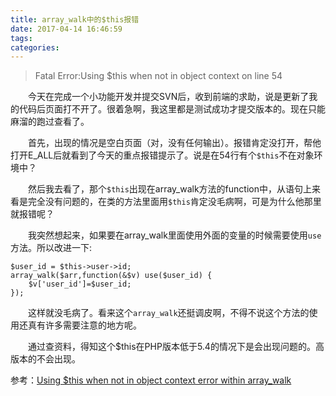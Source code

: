 ```yaml
---
title: array_walk中的$this报错 
date: 2017-04-14 16:46:59
tags:
categories:
---
```


>Fatal Error:Using $this when not in object context on line 54

　　今天在完成一个小功能开发并提交SVN后，收到前端的求助，说是更新了我的代码后页面打不开了。很着急啊，我这里都是测试成功才提交版本的。现在只能麻溜的跑过查看了。

　　首先，出现的情况是空白页面（对，没有任何输出）。报错肯定没打开，帮他打开E_ALL后就看到了今天的重点报错提示了。说是在54行有个`$this`不在对象环境中？

　　然后我去看了，那个`$this`出现在array_walk方法的function中，从语句上来看是完全没有问题的，在类的方法里面用`$this`肯定没毛病啊，可是为什么他那里就报错呢？

　　我突然想起来，如果要在array_walk里面使用外面的变量的时候需要使用`use`方法。所以改进一下:

```
$user_id = $this->user->id;
array_walk($arr,function(&$v) use($user_id) {
	$v['user_id']=$user_id;
});
```

　　这样就没毛病了。看来这个`array_walk`还挺调皮啊，不得不说这个方法的使用还真有许多需要注意的地方呢。

　　通过查资料，得知这个$this在PHP版本低于5.4的情况下是会出现问题的。高版本的不会出现。

参考：[Using $this when not in object context error within array_walk](http://stackoverflow.com/questions/19033184/using-this-when-not-in-object-context-error-within-array-walk)